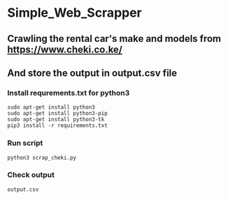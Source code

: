 # Simple_Web_Scrapper
## Crawling the rental car's make and models from https://www.cheki.co.ke/
## And store the output in output.csv file

### Install requrements.txt for python3
    sudo apt-get install python3
    sudo apt-get install python3-pip
    sudo apt-get install python3-tk
    pip3 install -r requirements.txt
    
### Run script
    python3 scrap_cheki.py
    
### Check output
    output.csv
